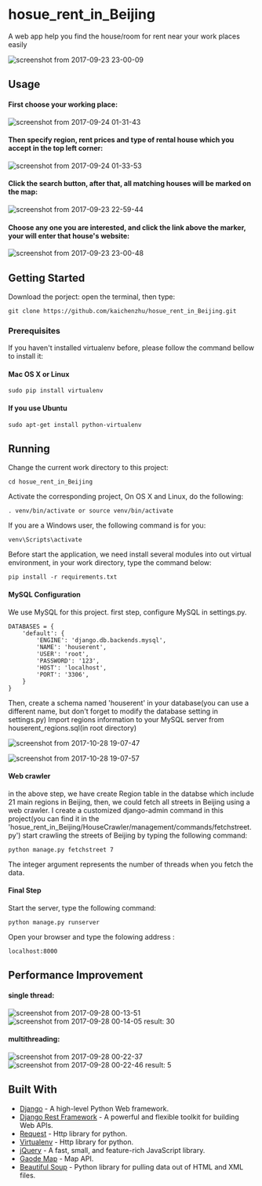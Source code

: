 # hosue_rent_in_Beijing

A web app help you find the house/room for rent near your work places easily

![screenshot from 2017-09-23 23-00-09](https://user-images.githubusercontent.com/19497769/30779966-63161376-a0b4-11e7-91d2-1af1bb807063.png)

## Usage

#### First choose your working place:
![screenshot from 2017-09-24 01-31-43](https://user-images.githubusercontent.com/19497769/30780839-34031416-a0c9-11e7-8052-110280770722.png)

#### Then specify region, rent prices and type of rental house which you accept in the top left corner:
![screenshot from 2017-09-24 01-33-53](https://user-images.githubusercontent.com/19497769/30780842-3404c19e-a0c9-11e7-94b1-4e23c0f709e1.png)

#### Click the search button, after that, all matching houses will be marked on the map:
![screenshot from 2017-09-23 22-59-44](https://user-images.githubusercontent.com/19497769/30779965-630b5062-a0b4-11e7-9ec3-0c67e7aa65eb.png)

#### Choose any one you are interested, and click the link above the marker, your will enter that house's website:
![screenshot from 2017-09-23 23-00-48](https://user-images.githubusercontent.com/19497769/30780841-34038356-a0c9-11e7-8b5c-eed8731e57ef.png)

## Getting Started
Download the porject: open the terminal, then type: 
```
git clone https://github.com/kaichenzhu/hosue_rent_in_Beijing.git
```

### Prerequisites
If you haven't installed virtualenv before, please follow the command bellow to install it:

#### Mac OS X or Linux
```
sudo pip install virtualenv
```

#### If you use Ubuntu
```
sudo apt-get install python-virtualenv
```

## Running
Change the current work directory to this project:
```
cd hosue_rent_in_Beijing
```

Activate the corresponding project, On OS X and Linux, do the following:
```
. venv/bin/activate or source venv/bin/activate
```

If you are a Windows user, the following command is for you:
```
venv\Scripts\activate
```

Before start the application, we need install several modules into out virtual environment, in your work directory, type the command below:
```
pip install -r requirements.txt
```

#### MySQL Configuration
We use MySQL for this project.
first step, configure MySQL in settings.py.
```
DATABASES = {
    'default': {
        'ENGINE': 'django.db.backends.mysql',
        'NAME': 'houserent',
        'USER': 'root',
        'PASSWORD': '123',
        'HOST': 'localhost',
        'PORT': '3306',
    }
}
```
Then, create a schema named 'houserent' in your database(you can use a different name, but don't forget to modify the database setting in settings.py)
Import regions information to your MySQL server from houserent_regions.sql(in root directory)

![screenshot from 2017-10-28 19-07-47](https://user-images.githubusercontent.com/19497769/32140694-1ca4485c-bc27-11e7-80ca-0b40361f2f24.png)

![screenshot from 2017-10-28 19-07-57](https://user-images.githubusercontent.com/19497769/32140695-1dec5222-bc27-11e7-92cd-b9f5ed1a52a9.png)

#### Web crawler
in the above step, we have create Region table in the databse which include 21 main regions in Beijing,
then, we could fetch all streets in Beijing using a web crawler.
I create a customized django-admin command in this project(you can find it in the 'hosue_rent_in_Beijing/HouseCrawler/management/commands/fetchstreet.py')
start crawling the streets of Beijing by typing the following command:
```
python manage.py fetchstreet 7
```
The integer argument represents the number of threads when you fetch the data.

#### Final Step
Start the server, type the following command:
```
python manage.py runserver
```

Open your browser and type the folowing address : 
```
localhost:8000 
```

## Performance Improvement
#### single thread:
![screenshot from 2017-09-28 00-13-51](https://user-images.githubusercontent.com/19497769/30954296-7700d906-a3e4-11e7-941f-71006e08f51c.png)
![screenshot from 2017-09-28 00-14-05](https://user-images.githubusercontent.com/19497769/30954298-77193d3e-a3e4-11e7-8889-fffc8c332a33.png)
result: 30

#### multithreading:
![screenshot from 2017-09-28 00-22-37](https://user-images.githubusercontent.com/19497769/30954300-771dfd6a-a3e4-11e7-8f7a-d9f24d9087fd.png)
![screenshot from 2017-09-28 00-22-46](https://user-images.githubusercontent.com/19497769/30954302-7735672a-a3e4-11e7-9ba0-3a1c40bc16ba.png)
result: 5

## Built With
* [Django](https://www.djangoproject.com/) - A high-level Python Web framework.
* [Django Rest Framework](http://www.django-rest-framework.org/) - A powerful and flexible toolkit for building Web APIs.
* [Request](http://www.python-requests.org/en/master/) - Http library for python.
* [Virtualenv](http://www.python-requests.org/en/master/) - Http library for python.
* [jQuery](http://api.jquery.com/) - A fast, small, and feature-rich JavaScript library.
* [Gaode Map](http://lbs.amap.com/api/javascript-api/summary/) - Map API.
* [Beautiful Soup](https://www.crummy.com/software/BeautifulSoup/bs4/doc/) - Python library for pulling data out of HTML and XML files.
